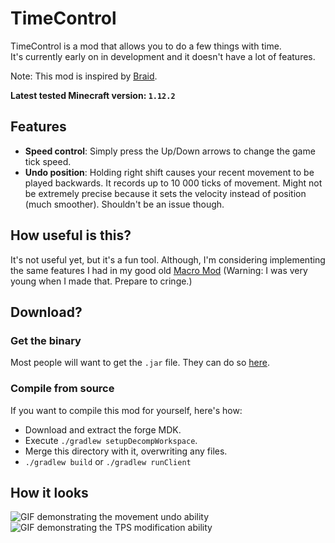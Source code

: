 # TimeControl

TimeControl is a mod that allows you to do a few things with time.  
It's currently early on in development and it doesn't have a lot of features.

Note: This mod is inspired by [Braid](http://braid-game.com/).

**Latest tested Minecraft version: `1.12.2`**

## Features

 - **Speed control**: Simply press the Up/Down arrows to change the game tick speed.
 - **Undo position**: Holding right shift causes your recent movement to be played backwards.
   It records up to 10 000 ticks of movement.
   Might not be extremely precise because it sets the velocity instead of position (much smoother).
   Shouldn't be an issue though.

## How useful is this?

It's not useful yet, but it's a fun tool. Although, I'm considering implementing the same features I had in my good old [Macro Mod](http://www.minecraftforum.net/forums/mapping-and-modding-java-edition/minecraft-mods/2664445-macro-mod-repeat-stuff-automatically) (Warning: I was very young when I made that. Prepare to cringe.)

## Download?

### Get the binary

Most people will want to get the `.jar` file. They can do so [here](https://github.com/jD91mZM2/TimeControl/releases).

### Compile from source

If you want to compile this mod for yourself, here's how:

 - Download and extract the forge MDK.
 - Execute `./gradlew setupDecompWorkspace`.
 - Merge this directory with it, overwriting any files.
 - `./gradlew build` or `./gradlew runClient`

## How it looks

![GIF demonstrating the movement undo ability](screenshots/undo.gif)
![GIF demonstrating the TPS modification ability](screenshots/speed.gif)
